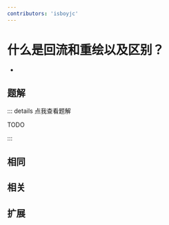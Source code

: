```yaml
---
contributors: 'isboyjc'
---
```


# 什么是回流和重绘以及区别？

- 



## 题解

::: details 点我查看题解

  TODO

:::



## 相同


## 相关


## 扩展

